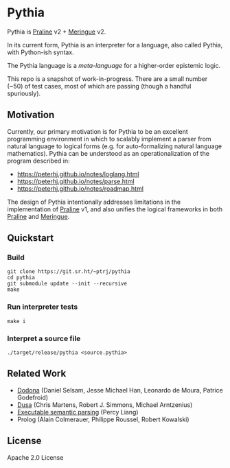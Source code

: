 # Pythia

Pythia is [Praline](https://github.com/peterhj/praline) v2 + [Meringue](https://github.com/peterhj/meringue) v2.

In its current form, Pythia is an interpreter for a language, also called Pythia, with Python-ish syntax.

The Pythia language is a _meta-language_ for a higher-order epistemic logic.

This repo is a snapshot of work-in-progress.
There are a small number (~50) of test cases, most of which are passing (though a handful spuriously).

## Motivation

Currently, our primary motivation is for Pythia to be an excellent programming environment in which to scalably implement a parser from natural language to logical forms (e.g. for auto-formalizing natural language mathematics).
Pythia can be understood as an operationalization of the program described in:

- https://peterhj.github.io/notes/loglang.html
- https://peterhj.github.io/notes/parse.html
- https://peterhj.github.io/notes/roadmap.html

The design of Pythia intentionally addresses limitations in the implementation of [Praline](https://github.com/peterhj/praline) v1,
and also unifies the logical frameworks in both [Praline](https://github.com/peterhj/praline) and [Meringue](https://github.com/peterhj/meringue).

## Quickstart

### Build

    git clone https://git.sr.ht/~ptrj/pythia
    cd pythia
    git submodule update --init --recursive
    make

### Run interpreter tests

    make i

### Interpret a source file

    ./target/release/pythia <source.pythia>

## Related Work

- [Dodona](https://arxiv.org/abs/2012.11401) (Daniel Selsam, Jesse Michael Han, Leonardo de Moura, Patrice Godefroid)
- [Dusa](https://arxiv.org/abs/2405.19040) (Chris Martens, Robert J. Simmons, Michael Arntzenius)
- [Executable semantic parsing](https://arxiv.org/abs/1603.06677) (Percy Liang)
- Prolog (Alain Colmerauer, Philippe Roussel, Robert Kowalski)

## License

Apache 2.0 License
